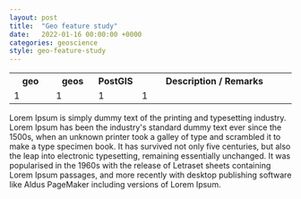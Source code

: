 ```yaml
---
layout: post
title:  "Geo feature study"
date:   2022-01-16 00:00:00 +0000
categories: geoscience
style: geo-feature-study
---
```



<table class="comparison-table">
  <col style="width:15%">
  <col style="width:15%">
  <col style="width:15%">
  <col style="width:55%">
  <tr>
    <th>geo</th>
    <th>geos</th>
    <th>PostGIS</th>
    <th>Description / Remarks</th>
  </tr>
  <tr>
    <td>1</td>
    <td>1</td>
    <td>1</td>
    <td>1</td>
</tr>
</table>

Lorem Ipsum is simply dummy text of the printing and typesetting industry. Lorem Ipsum has been the industry's standard dummy text ever since the 1500s, when an unknown printer took a galley of type and scrambled it to make a type specimen book. It has survived not only five centuries, but also the leap into electronic typesetting, remaining essentially unchanged. It was popularised in the 1960s with the release of Letraset sheets containing Lorem Ipsum passages, and more recently with desktop publishing software like Aldus PageMaker including versions of Lorem Ipsum.